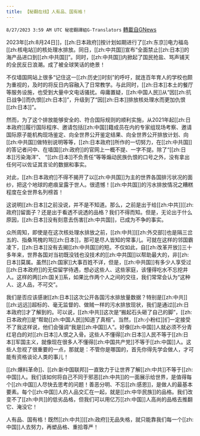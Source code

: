 ```yaml
---
title: 【秘翻在线】人有品、国有格！
---
```

`8/27/2023 3:59 AM UTC 秘密翻譯組G-Translators` [轉載自GNews](https://gnews.org/articles/1604462)

2023年[[zh:8月24日]]，[[zh:日本政府]]按计划如期进行了[[zh:东京]]电力福岛[[zh:核电站]]的核处理水排放。同日，[[zh:中共国]]宣布“全面禁止[[zh:日本]]的海产品进口到[[zh:中共国]]”。同时，[[zh:中共国]]内掀起了国民抢盐、骂声铺天的全民反日浪潮。成了被全球笑话的绝景！

不仅墙国网站上很多“记住这一[[zh:历史]]时刻”的呼吁，就连百年育人的学校也颇为重视的，及时的将反日内容融入了日常教学。与此同时，[[zh:日本]]本土的餐厅等服务设施，也受到大量中文电话骚扰。毋庸置疑，[[zh:中国人民]]从“因[[zh:抗日战争]]而仇恨[[zh:日本]]”，升级到了“因[[zh:日本]]排放核处理水而更加仇恨[[zh:日本]]”。

然而，为了这个排放能够安全的、符合国际规则的顺利实施，从2021年起[[zh:日本政府]]履行国际程序、邀请包括[[zh:中国]]籍成员在内的专家组现场考察、邀请国际原子能机构现场鉴定、向全世界公开鉴定结果、向全世界公开排放计划、向[[zh:中共国]]做特别说明等等，[[zh:日本政府]]所作的一切努力，在[[zh:中共国]]的答记者问中、在墙国[[zh:政府]]的官网上一概不提、一字不提。除了“[[zh:日本]]污染海洋”、 “[[zh:日本]]不负责任”等等煽动民族仇恨的口号之外，没有拿出任何可以佐证其言论的数据和事实。

对此，[[zh:日本政府]]不得不揭开了以[[zh:中共国]]为主的世界各国排污状况的面纱，把这个地球的疤痕呈露于世人。很遗憾！[[zh:中共国]]的污水排放情况之糟糕程度在全世界名列榜首！

这说明[[zh:日本]]之前没说，并不是不知道。那么，之前是出于给[[zh:中共]][[zh:政府]]留面子？还是出于看透不说透的品格？我们不得而知。但是，无论出于什么原因，[[zh:日本]]没有刻意去伤害[[zh:中共国]]，已成为不争的事实。

众所周知，即使是在这次核处理水排放之前，[[zh:中共]][[zh:外交部]]也是隔三岔五的、指桑骂槐的骂[[zh:日本]]，那可是尽人皆知的常事儿。可就在这样的邻国霸凌下，[[zh:日本]]没有去揭[[zh:中共国]]的短。不仅如此，自[[zh:改革开放]]三十多年来，世界各国对当初既没钱也没技术的[[zh:中共国]]以帮助最大的，非[[zh:日本]]莫属。虽然[[zh:国家]]大事百姓不详，但是，[[zh:中共国]]有多少人享受过[[zh:日本政府]]的无偿留学待遇，想必这些人、这些家庭，该懂得吃水不忘挖井人。这样的两[[zh:国关]]系，如果比作两个人之间的交往，我们常常会认为“这种人、这人品，不可交”。

我们是否应该感谢[[zh:日本]]这次公开各国污水排放量数据？特别是[[zh:中共]][[zh:远远]]超标的、毫无监督的、做贼一样的污水排放现状，我们是通过[[zh:日本政府]]才了解到的。可以说，[[zh:中共]]这次是“搬起石头砸了自己的脚”，[[zh:日本政府]]是“帮助[[zh:中国人民]]知道了真相”。当然，[[zh:小粉红]]们一定接受不了我这样说，他们会强调“我是[[zh:中国]]人”。好像[[zh:中国]]人就必须不分青红皂白的对[[zh:日本]]人恨之入骨。这些人不懂得[[zh:日本]]人民不等于[[zh:日本]]军国主义，就像现在很多人不懂得[[zh:中国共产党]]不等于[[zh:中国]]人。这些人忽视了很重要的一点，那就是：不管你是哪国的，首先你得先学会做人，才可能有资格谈论人类的事儿！

[[zh:爆料革命]]、[[zh:新中国联邦]]一直致力于让世界了解[[zh:中共]]不等于[[zh:中国]]人。我们该如何将自己不同于邪恶[[zh:中共]]的一面展示给世界，是值得每个[[zh:中国]]人尽快去思考的问题！善恶分明、不忘[[zh:感恩]]，是做人的最基本要素。每个[[zh:中国]]人的人品交汇在一起，就是[[zh:中华民族]]的品格。我们改变不了[[zh:中共]]的低劣品格，但我们可以用亿万[[zh:中国]]人高尚的品格去推翻它、淹没它！

人有品、国有格！既然[[zh:中共]][[zh:政府]]无品失格，就只能靠我们每一个[[zh:中国]]人去努力，再塑品格、重拾尊严！
